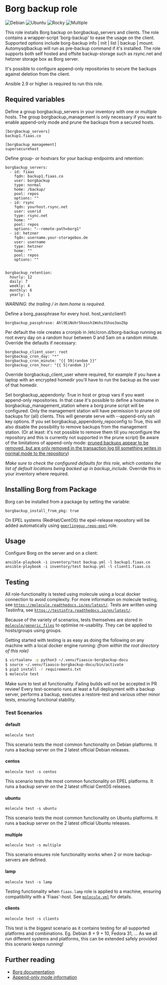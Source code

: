 # Borg backup role

![Debian](https://github.com/fiaasco/borgbackup/actions/workflows/default.yml/badge.svg)
![Ubuntu](https://github.com/fiaasco/borgbackup/actions/workflows/ubuntu.yml/badge.svg)
![Rocky](https://github.com/fiaasco/borgbackup/actions/workflows/rocky.yml/badge.svg)
![Multiple](https://github.com/fiaasco/borgbackup/actions/workflows/multiple.yml/badge.svg)

This role installs Borg backup on borgbackup\_servers and clients. The role contains a wrapper-script 'borg-backup' to ease the usage on the client. Supported options include borg-backup info | init | list | backup | mount. Automysqlbackup will run as pre-backup command if it's installed.
The role supports both self hosted and offsite backup-storage such as rsync.net and hetzner storage box as Borg server.

It's possible to configure append-only repositories to secure the backups against deletion from the client.

Ansible 2.9 or higher is required to run this role.

## Required variables
Define a group borgbackup\_servers in your inventory with one or multiple hosts. The group borgbackup\_management is only necessary if you want to enable append-only mode and prune the backups from a secured hosts.
```
[borgbackup_servers]
backup1.fiaas.co

[borgbackup_management]
supersecurehost
```

Define group- or hostvars for your backup endpoints and retention:
```
borgbackup_servers:
  - id: fiaas
    fqdn: backup1.fiaas.co
    user: borgbackup
    type: normal
    home: /backup/
    pool: repos
    options: ""
  - id: rsync
    fqdn: yourhost.rsync.net
    user: userid
    type: rsync.net
    home: ""
    pool: repos
    options: "--remote-path=borg1"
  - id: hetzner
    fqdn: username.your-storagebox.de
    user: username
    type: hetzner
    home: ""
    pool: repos
    options: ""


borgbackup_retention:
  hourly: 12
  daily: 7
  weekly: 4
  monthly: 6
  yearly: 1
```
*WARNING: the trailing / in item.home is required.*

Define a borg\_passphrase for every host.
host\_vars\client1:
```
borgbackup_passphrase: Ahl9EiNohr5koosh1Wohs3Shoo3ooZ6p
```

Per default the role creates a cronjob in /etc/cron.d/borg-backup running as root every day on a random hour between 0 and 5am on a random minute. Override the defaults if necessary:
```
borgbackup_client_user: root
borgbackup_cron_day: "*"
borgbackup_cron_minute: "{{ 59|random }}"
borgbackup_cron_hour: "{{ 5|random }}"
```
Override borgbackup\_client\_user where required, for example if you have a laptop with an encrypted homedir you'll have to run the backup as the user of that homedir.

Set borgbackup\_appendonly: True in host or group vars if you want append-only repositories. In that case it's possible to define a hostname in borgbackup\_management\_station where a borg prune script will be configured. Only the management station will have permission to prune old backups for (all) clients. This will generate serve with --append-only ssh key options.
If you set borgbackup\_appendonly\_repoconfig to True, this will also disable the possibility to remove backups from the management station. (Or at least: it's not possible to remove them till you reconfigure the repository and this is currently not supported in the prune script)
Be aware of the limitations of append-only mode: [pruned backups appear to be removed, but are only removed in the transaction log till something writes in normal mode to the repository](https://github.com/borgbackup/borg/issues/3504))

*Make sure to check the configured defaults for this role, which contains the list of default locations being backed up in backup\_include.* Override this in your inventory where required.

## Installing Borg from Package
Borg can be installed from a package by setting the variable:
```
borgbackup_install_from_pkg: true
```

On EPEL systems (RedHat/CentOS) the epel-release repository will be added automatically using [`geerlingguy.repo-epel`](https://galaxy.ansible.com/geerlingguy/repo-epel) role.

## Usage

Configure Borg on the server and on a client:
```
ansible-playbook -i inventory/test backup.yml -l backup1.fiaas.co
ansible-playbook -i inventory/test backup.yml -l client1.fiaas.co
```

## Testing

All role-functionality is tested using molecule using a local docker connection to avoid complexity.
For more information on molecule testing, see [`https://molecule.readthedocs.io/en/latest/`](https://molecule.readthedocs.io/en/latest/).
Tests are written using Testinfra, see [`https://testinfra.readthedocs.io/en/latest/`](https://testinfra.readthedocs.io/en/latest/).

Because of the variety of scenarios, tests themselves are stored in [`molecule/generic_files`](molecule/generic_files) to optimise re-usability. They can be applied to hosts/groups using groups.

Getting started with testing is as easy as doing the following on any machine with a local docker engine running:
*(from within the root directory of this role)*

```bash
$ virtualenv -p python3 ~/.venv/fiaasco-borgbackup-docu
$ source ~/.venv/fiaasco-borgbackup-docu/bin/activate
$ pip3 install -r requirements.txt
$ molecule test
```

Make sure to test all functionality. Failing builds will not be accepted in PR review!
Every test-scenario runs at least a full deployment with a backup server, performs a backup, executes a restore-test and various other minor tests, ensuring functional stability.

### Test Scenarios

#### default
```
molecule test
```

This scenario tests the most common functionality on Debian platforms. It runs a backup server on the 2 latest official Debian releases.

#### centos
```
molecule test -s centos
```

This scenario tests the most common functionality on EPEL platforms. It runs a backup server on the 2 latest official CentOS releases.

#### ubuntu
```
molecule test -s ubuntu
```

This scenario tests the most common functionality on Ubuntu platforms. It runs a backup server on the 2 latest official Ubuntu releases.

#### multiple
```
molecule test -s multiple
```

This scenario ensures role functionality works when 2 or more backup-servers are defined.

#### lamp
```
molecule test -s lamp
```

Testing functionality when `fiaas.lamp` role is applied to a machine, ensuring compatibility with a 'Fiaas'-host. See [`molecule.yml`](molecule/lamp/molecule.yml) for details.

#### clients
```
molecule test -s clients
```

This test is the biggest scenario as it contains testing for all supported platforms and combinations. Eg. Debian 8 + 9 + 10, Fedora 31, ... As we all run different systems and platforms, this can be extended safely provided this scenario keeps running!

## Further reading
* [Borg documentation](https://borgbackup.readthedocs.io/en/stable/)
* [Append-only mode information](http://borgbackup.readthedocs.io/en/stable/usage/notes.html#append-only-mode)
